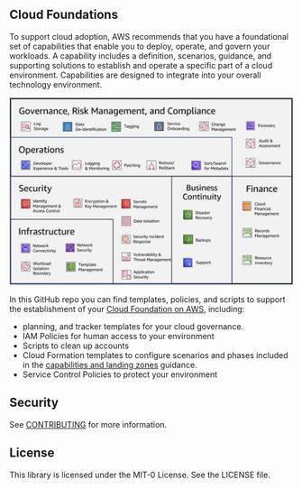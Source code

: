 ## Cloud Foundations

To support cloud adoption, AWS recommends that you have a foundational set of capabilities that enable you to deploy, operate, and govern your workloads. A capability includes a definition, scenarios, guidance, and supporting solutions to establish and operate a specific part of a cloud environment. Capabilities are designed to integrate into your overall technology environment.

![Cloud Foundations Capabilities](/docs/images/capability-diagram.png)

In this GitHub repo you can find templates, policies, and scripts to support the establishment of your [Cloud Foundation on AWS](https://aws.amazon.com/architecture/cloud-foundations/), including:

- planning, and tracker templates for your cloud governance.
- IAM Policies for human access to your environment
- Scripts to clean up accounts
- Cloud Formation templates to configure scenarios and phases included in the [capabilities and landing zones](https://aws.amazon.com/solutions/cloud-foundations/) guidance.
- Service Control Policies to protect your environment

## Security

See [CONTRIBUTING](CONTRIBUTING.md#security-issue-notifications) for more information.

## License

This library is licensed under the MIT-0 License. See the LICENSE file.

